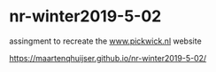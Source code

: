 # nr-winter2019-5-02

assingment to recreate the www.pickwick.nl website

https://maartenqhuijser.github.io/nr-winter2019-5-02/

